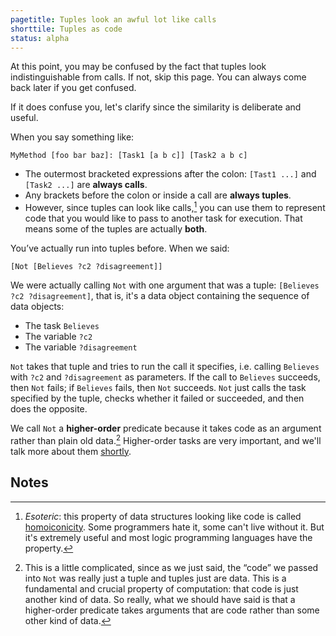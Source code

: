 ```yaml
---
pagetitle: Tuples look an awful lot like calls
shorttile: Tuples as code
status: alpha
---
```

At this point, you may be confused by the fact that tuples look indistinguishable from calls.  If not, skip this page.  You can always come back later if you get confused.

If it does confuse you, let's clarify since the similarity is deliberate and useful.

When you say something like:
```step
MyMethod [foo bar baz]: [Task1 [a b c]] [Task2 a b c]
```
* The outermost bracketed expressions after the colon: `[Tast1 ...]` and `[Task2 ...]` are **always calls**.
* Any brackets before the colon or inside a call are **always tuples**.
* However, since tuples can look like calls,[^1] you can use them to represent code that you would like to pass to another task for execution.  That means some of the tuples are actually **both**.

You’ve actually run into tuples before.  When we said:
```step
[Not [Believes ?c2 ?disagreement]]
```
We were actually calling `Not` with one argument that was a tuple: `[Believes ?c2 ?disagreement]`, that is, it's a data object containing the sequence of data objects:

* The task `Believes`
* The variable `?c2`
* The variable `?disagreement`

`Not` takes that tuple and tries to run the call it specifies, i.e. calling `Believes` with `?c2` and `?disagreement` as parameters.  If the call to `Believes` succeeds, then `Not` fails; if `Believes` fails, then `Not` succeeds.  `Not` just calls the task specified by the tuple, checks whether it failed or succeeded, and then does the opposite.

We call `Not` a **higher-order** predicate because it takes code as an argument rather than plain old data.[^2]   Higher-order tasks are very important, and we'll talk more about them [shortly](higher-order_tasks).


## Notes

[^1]: *Esoteric*: this property of data structures looking like code is called [homoiconicity](https://en.wikipedia.org/wiki/Homoiconicity).  Some programmers hate it, some can't live without it.  But it's extremely useful and most logic programming languages have the property.

[^2]: This is a little complicated, since as we just said, the “code” we passed into `Not` was really just a tuple and tuples just are data.  This is a fundamental and crucial property of computation: that code is just another kind of data.  So really, what we should have said is that a higher-order predicate takes arguments that are code rather than some other kind of data.